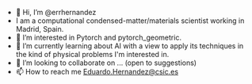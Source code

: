- 👋 Hi, I’m @errhernandez
- I am a computational condensed-matter/materials scientist working in Madrid, Spain.
- 👀 I’m interested in Pytorch and pytorch_geometric.
- 🌱 I’m currently learning about AI with a view to apply its techniques in the kind of physical problems I'm interested in.
- 💞️ I’m looking to collaborate on ... (open to suggestions)
- 📫 How to reach me Eduardo.Hernandez@csic.es

<!---
errhernandez/errhernandez is a ✨ special ✨ repository because its `README.md` (this file) appears on your GitHub profile.
You can click the Preview link to take a look at your changes.
--->
